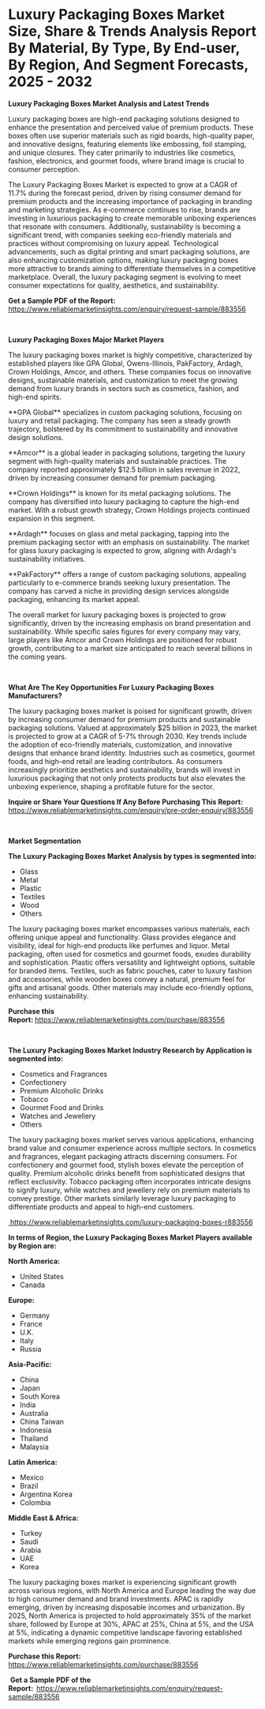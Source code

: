 <p><h1>Luxury Packaging Boxes Market Size, Share & Trends Analysis Report By Material, By Type, By End-user, By Region, And Segment Forecasts, 2025 - 2032</h1></p><p><strong>Luxury Packaging Boxes Market Analysis and Latest Trends</strong></p>
<p><p>Luxury packaging boxes are high-end packaging solutions designed to enhance the presentation and perceived value of premium products. These boxes often use superior materials such as rigid boards, high-quality paper, and innovative designs, featuring elements like embossing, foil stamping, and unique closures. They cater primarily to industries like cosmetics, fashion, electronics, and gourmet foods, where brand image is crucial to consumer perception.</p><p>The Luxury Packaging Boxes Market is expected to grow at a CAGR of 11.7% during the forecast period, driven by rising consumer demand for premium products and the increasing importance of packaging in branding and marketing strategies. As e-commerce continues to rise, brands are investing in luxurious packaging to create memorable unboxing experiences that resonate with consumers. Additionally, sustainability is becoming a significant trend, with companies seeking eco-friendly materials and practices without compromising on luxury appeal. Technological advancements, such as digital printing and smart packaging solutions, are also enhancing customization options, making luxury packaging boxes more attractive to brands aiming to differentiate themselves in a competitive marketplace. Overall, the luxury packaging segment is evolving to meet consumer expectations for quality, aesthetics, and sustainability.</p></p>
<p><strong>Get a Sample PDF of the Report:&nbsp;</strong> <a href="https://www.reliablemarketinsights.com/enquiry/request-sample/883556?utm_campaign=2232&utm_medium=2&utm_source=Github&utm_content=ia&utm_term=19042025&utm_id=luxury-packaging-boxes">https://www.reliablemarketinsights.com/enquiry/request-sample/883556</a></p>
<p>&nbsp;</p>
<p><strong>Luxury Packaging Boxes Major Market Players</strong></p>
<p><p>The luxury packaging boxes market is highly competitive, characterized by established players like GPA Global, Owens-Illinois, PakFactory, Ardagh, Crown Holdings, Amcor, and others. These companies focus on innovative designs, sustainable materials, and customization to meet the growing demand from luxury brands in sectors such as cosmetics, fashion, and high-end spirits.</p><p>**GPA Global** specializes in custom packaging solutions, focusing on luxury and retail packaging. The company has seen a steady growth trajectory, bolstered by its commitment to sustainability and innovative design solutions. </p><p>**Amcor** is a global leader in packaging solutions, targeting the luxury segment with high-quality materials and sustainable practices. The company reported approximately $12.5 billion in sales revenue in 2022, driven by increasing consumer demand for premium packaging.</p><p>**Crown Holdings** is known for its metal packaging solutions. The company has diversified into luxury packaging to capture the high-end market. With a robust growth strategy, Crown Holdings projects continued expansion in this segment.</p><p>**Ardagh** focuses on glass and metal packaging, tapping into the premium packaging sector with an emphasis on sustainability. The market for glass luxury packaging is expected to grow, aligning with Ardagh's sustainability initiatives.</p><p>**PakFactory** offers a range of custom packaging solutions, appealing particularly to e-commerce brands seeking luxury presentation. The company has carved a niche in providing design services alongside packaging, enhancing its market appeal.</p><p>The overall market for luxury packaging boxes is projected to grow significantly, driven by the increasing emphasis on brand presentation and sustainability. While specific sales figures for every company may vary, large players like Amcor and Crown Holdings are positioned for robust growth, contributing to a market size anticipated to reach several billions in the coming years.</p></p>
<p>&nbsp;</p>
<p><strong>What Are The Key Opportunities For Luxury Packaging Boxes Manufacturers?</strong></p>
<p><p>The luxury packaging boxes market is poised for significant growth, driven by increasing consumer demand for premium products and sustainable packaging solutions. Valued at approximately $25 billion in 2023, the market is projected to grow at a CAGR of 5-7% through 2030. Key trends include the adoption of eco-friendly materials, customization, and innovative designs that enhance brand identity. Industries such as cosmetics, gourmet foods, and high-end retail are leading contributors. As consumers increasingly prioritize aesthetics and sustainability, brands will invest in luxurious packaging that not only protects products but also elevates the unboxing experience, shaping a profitable future for the sector.</p></p>
<p><strong>Inquire or Share Your Questions If Any Before Purchasing This Report:</strong> <a href="https://www.reliablemarketinsights.com/enquiry/pre-order-enquiry/883556?utm_campaign=2232&utm_medium=2&utm_source=Github&utm_content=ia&utm_term=19042025&utm_id=luxury-packaging-boxes">https://www.reliablemarketinsights.com/enquiry/pre-order-enquiry/883556</a></p>
<p>&nbsp;</p>
<p><strong>Market Segmentation</strong></p>
<p><strong>The Luxury Packaging Boxes Market Analysis by types is segmented into:</strong></p>
<p><ul><li>Glass</li><li>Metal</li><li>Plastic</li><li>Textiles</li><li>Wood</li><li>Others</li></ul></p>
<p><p>The luxury packaging boxes market encompasses various materials, each offering unique appeal and functionality. Glass provides elegance and visibility, ideal for high-end products like perfumes and liquor. Metal packaging, often used for cosmetics and gourmet foods, exudes durability and sophistication. Plastic offers versatility and lightweight options, suitable for branded items. Textiles, such as fabric pouches, cater to luxury fashion and accessories, while wooden boxes convey a natural, premium feel for gifts and artisanal goods. Other materials may include eco-friendly options, enhancing sustainability.</p></p>
<p><strong>Purchase this Report:&nbsp;</strong><a href="https://www.reliablemarketinsights.com/purchase/883556?utm_campaign=2232&utm_medium=2&utm_source=Github&utm_content=ia&utm_term=19042025&utm_id=luxury-packaging-boxes">https://www.reliablemarketinsights.com/purchase/883556</a></p>
<p>&nbsp;</p>
<p><strong>The Luxury Packaging Boxes Market Industry Research by Application is segmented into:</strong></p>
<p><ul><li>Cosmetics and Fragrances</li><li>Confectionery</li><li>Premium Alcoholic Drinks</li><li>Tobacco</li><li>Gourmet Food and Drinks</li><li>Watches and Jewellery</li><li>Others</li></ul></p>
<p><p>The luxury packaging boxes market serves various applications, enhancing brand value and consumer experience across multiple sectors. In cosmetics and fragrances, elegant packaging attracts discerning consumers. For confectionery and gourmet food, stylish boxes elevate the perception of quality. Premium alcoholic drinks benefit from sophisticated designs that reflect exclusivity. Tobacco packaging often incorporates intricate designs to signify luxury, while watches and jewellery rely on premium materials to convey prestige. Other markets similarly leverage luxury packaging to differentiate products and appeal to high-end customers.</p></p>
<p><a href="https://www.reliablemarketinsights.com/luxury-packaging-boxes-r883556?utm_campaign=2232&utm_medium=2&utm_source=Github&utm_content=ia&utm_term=19042025&utm_id=luxury-packaging-boxes">&nbsp;https://www.reliablemarketinsights.com/luxury-packaging-boxes-r883556</a></p>
<p><strong>In terms of Region, the Luxury Packaging Boxes Market Players available by Region are:</strong></p>
<p>
    <p> <strong> North America: </strong>
        <ul>
            <li>United States</li>
            <li>Canada</li>
        </ul>
        </p> 
    <p> <strong> Europe: </strong>
        <ul>
            <li>Germany</li>
            <li>France</li>
            <li>U.K.</li>
            <li>Italy</li>
            <li>Russia</li>
        </ul>
        </p> 
    <p> <strong> Asia-Pacific: </strong>
        <ul>
            <li>China</li>
            <li>Japan</li>
            <li>South Korea</li>
            <li>India</li>
            <li>Australia</li>
            <li>China Taiwan</li>
            <li>Indonesia</li>
            <li>Thailand</li>
            <li>Malaysia</li>
        </ul>
        </p> 
    <p> <strong> Latin America: </strong>
        <ul>
            <li>Mexico</li>
            <li>Brazil</li>
            <li>Argentina Korea</li>
            <li>Colombia</li>
        </ul>
        </p> 
    <p> <strong> Middle East & Africa: </strong>
        <ul>
            <li>Turkey</li>
            <li>Saudi</li>
            <li>Arabia</li>
            <li>UAE</li>
            <li>Korea</li>
        </ul>
    </p>
    </p>
<p><p>The luxury packaging boxes market is experiencing significant growth across various regions, with North America and Europe leading the way due to high consumer demand and brand investments. APAC is rapidly emerging, driven by increasing disposable incomes and urbanization. By 2025, North America is projected to hold approximately 35% of the market share, followed by Europe at 30%, APAC at 25%, China at 5%, and the USA at 5%, indicating a dynamic competitive landscape favoring established markets while emerging regions gain prominence.</p></p>
<p><strong>Purchase this Report: </strong><a href="https://www.reliablemarketinsights.com/purchase/883556?utm_campaign=2232&utm_medium=2&utm_source=Github&utm_content=ia&utm_term=19042025&utm_id=luxury-packaging-boxes">https://www.reliablemarketinsights.com/purchase/883556</a></p>
<p>&nbsp;<strong>Get a Sample PDF of the Report:&nbsp;&nbsp;</strong><a href="https://www.reliablemarketinsights.com/enquiry/request-sample/883556?utm_campaign=2232&utm_medium=2&utm_source=Github&utm_content=ia&utm_term=19042025&utm_id=luxury-packaging-boxes">https://www.reliablemarketinsights.com/enquiry/request-sample/883556</a></p>
<p><strong></strong></p>
<p><p></p><p></p><p></p></p>